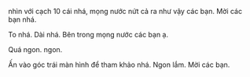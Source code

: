 nhìn với cạch 10 cái nhá, mọng nước nứt cả ra như vậy các bạn. Mời các bạn nhá.

To nhá. Dài nhá.
Bên trong mọng nước các bạn ạ.


Quá ngon. ngon.

Ấn vào góc trái màn hình để tham khảo nhá. Ngon lắm. Mời các bạn.